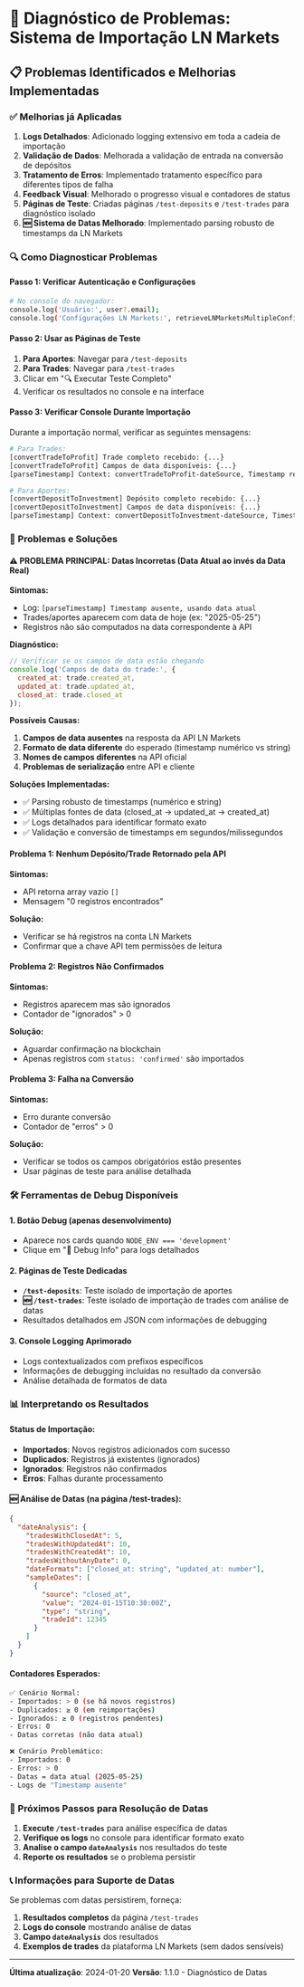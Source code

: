 # 🔧 Diagnóstico de Problemas: Sistema de Importação LN Markets

## 📋 Problemas Identificados e Melhorias Implementadas

### ✅ Melhorias já Aplicadas

1. **Logs Detalhados**: Adicionado logging extensivo em toda a cadeia de importação
2. **Validação de Dados**: Melhorada a validação de entrada na conversão de depósitos
3. **Tratamento de Erros**: Implementado tratamento específico para diferentes tipos de falha
4. **Feedback Visual**: Melhorado o progresso visual e contadores de status
5. **Páginas de Teste**: Criadas páginas `/test-deposits` e `/test-trades` para diagnóstico isolado
6. **🆕 Sistema de Datas Melhorado**: Implementado parsing robusto de timestamps da LN Markets

### 🔍 Como Diagnosticar Problemas

#### Passo 1: Verificar Autenticação e Configurações
```bash
# No console do navegador:
console.log('Usuário:', user?.email);
console.log('Configurações LN Markets:', retrieveLNMarketsMultipleConfigs(user?.email));
```

#### Passo 2: Usar as Páginas de Teste
1. **Para Aportes**: Navegar para `/test-deposits`
2. **Para Trades**: Navegar para `/test-trades`
3. Clicar em "🔍 Executar Teste Completo"
4. Verificar os resultados no console e na interface

#### Passo 3: Verificar Console Durante Importação
Durante a importação normal, verificar as seguintes mensagens:

```bash
# Para Trades:
[convertTradeToProfit] Trade completo recebido: {...}
[convertTradeToProfit] Campos de data disponíveis: {...}
[parseTimestamp] Context: convertTradeToProfit-dateSource, Timestamp recebido: ...

# Para Aportes:
[convertDepositToInvestment] Depósito completo recebido: {...}
[convertDepositToInvestment] Campos de data disponíveis: {...}
[parseTimestamp] Context: convertDepositToInvestment-dateSource, Timestamp recebido: ...
```

### 🐛 Problemas e Soluções

#### ⚠️ PROBLEMA PRINCIPAL: Datas Incorretas (Data Atual ao invés da Data Real)

**Sintomas:**
- Log: `[parseTimestamp] Timestamp ausente, usando data atual`
- Trades/aportes aparecem com data de hoje (ex: "2025-05-25")
- Registros não são computados na data correspondente à API

**Diagnóstico:**
```javascript
// Verificar se os campos de data estão chegando
console.log('Campos de data do trade:', {
  created_at: trade.created_at,
  updated_at: trade.updated_at, 
  closed_at: trade.closed_at
});
```

**Possíveis Causas:**
1. **Campos de data ausentes** na resposta da API LN Markets
2. **Formato de data diferente** do esperado (timestamp numérico vs string)
3. **Nomes de campos diferentes** na API oficial
4. **Problemas de serialização** entre API e cliente

**Soluções Implementadas:**
- ✅ Parsing robusto de timestamps (numérico e string)
- ✅ Múltiplas fontes de data (closed_at → updated_at → created_at)
- ✅ Logs detalhados para identificar formato exato
- ✅ Validação e conversão de timestamps em segundos/milissegundos

#### Problema 1: Nenhum Depósito/Trade Retornado pela API
**Sintomas:**
- API retorna array vazio `[]`
- Mensagem "0 registros encontrados"

**Solução:**
- Verificar se há registros na conta LN Markets
- Confirmar que a chave API tem permissões de leitura

#### Problema 2: Registros Não Confirmados
**Sintomas:**
- Registros aparecem mas são ignorados
- Contador de "ignorados" > 0

**Solução:**
- Aguardar confirmação na blockchain
- Apenas registros com `status: 'confirmed'` são importados

#### Problema 3: Falha na Conversão
**Sintomas:**
- Erro durante conversão
- Contador de "erros" > 0

**Solução:**
- Verificar se todos os campos obrigatórios estão presentes
- Usar páginas de teste para análise detalhada

### 🛠 Ferramentas de Debug Disponíveis

#### 1. Botão Debug (apenas desenvolvimento)
- Aparece nos cards quando `NODE_ENV === 'development'`
- Clique em "🐛 Debug Info" para logs detalhados

#### 2. Páginas de Teste Dedicadas
- **`/test-deposits`**: Teste isolado de importação de aportes
- **🆕 `/test-trades`**: Teste isolado de importação de trades com análise de datas
- Resultados detalhados em JSON com informações de debugging

#### 3. Console Logging Aprimorado
- Logs contextualizados com prefixos específicos
- Informações de debugging incluídas no resultado da conversão
- Análise detalhada de formatos de data

### 📊 Interpretando os Resultados

#### Status de Importação:
- **Importados**: Novos registros adicionados com sucesso
- **Duplicados**: Registros já existentes (ignorados)
- **Ignorados**: Registros não confirmados
- **Erros**: Falhas durante processamento

#### 🆕 Análise de Datas (na página /test-trades):
```json
{
  "dateAnalysis": {
    "tradesWithClosedAt": 5,
    "tradesWithUpdatedAt": 10,
    "tradesWithCreatedAt": 10,
    "tradesWithoutAnyDate": 0,
    "dateFormats": ["closed_at: string", "updated_at: number"],
    "sampleDates": [
      {
        "source": "closed_at",
        "value": "2024-01-15T10:30:00Z",
        "type": "string",
        "tradeId": 12345
      }
    ]
  }
}
```

#### Contadores Esperados:
```bash
✅ Cenário Normal:
- Importados: > 0 (se há novos registros)
- Duplicados: ≥ 0 (em reimportações)
- Ignorados: ≥ 0 (registros pendentes)
- Erros: 0
- Datas corretas (não data atual)

❌ Cenário Problemático:
- Importados: 0
- Erros: > 0
- Datas = data atual (2025-05-25)
- Logs de "Timestamp ausente"
```

### 🔧 Próximos Passos para Resolução de Datas

1. **Execute `/test-trades`** para análise específica de datas
2. **Verifique os logs** no console para identificar formato exato
3. **Analise o campo `dateAnalysis`** nos resultados do teste
4. **Reporte os resultados** se o problema persistir

### 📞 Informações para Suporte de Datas

Se problemas com datas persistirem, forneça:

1. **Resultados completos** da página `/test-trades`
2. **Logs do console** mostrando análise de datas
3. **Campo `dateAnalysis`** dos resultados
4. **Exemplos de trades** da plataforma LN Markets (sem dados sensíveis)

---

**Última atualização**: 2024-01-20
**Versão**: 1.1.0 - Diagnóstico de Datas 